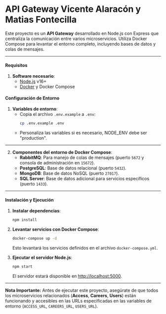 # API Gateway Vicente Alaracón y Matias Fontecilla

Este proyecto es un **API Gateway** desarrollado en Node.js con Express que centraliza la comunicación entre varios microservicios. Utiliza Docker Compose para levantar el entorno completo, incluyendo bases de datos y colas de mensajes.

---

#### Requisitos

1. **Software necesario**:
   - [Node.js](https://nodejs.org/) v16+
   - [Docker](https://www.docker.com/) y Docker Compose

#### Configuración de Entorno

1. **Variables de entorno**:
   - Copia el archivo `.env.example` a `.env`:
     ```bash
     cp .env.example .env
     ```
   - Personaliza las variables si es necesario, NODE_ENV debe ser "production".

---

2. **Componentes del entorno de Docker Compose**:
   - **RabbitMQ**: Para manejo de colas de mensajes (puerto `5672` y consola de administración en `15672`).
   - **PostgreSQL**: Base de datos relacional (puerto `5432`).
   - **MongoDB**: Base de datos NoSQL (puerto `27017`).
   - **SQL Server**: Base de datos adicional para servicios específicos (puerto `1433`).

---

#### Instalación y Ejecución

1. **Instalar dependencias**:
   ```bash
   npm install
   ```

2. **Levantar servicios con Docker Compose**:
   ```bash
   docker-compose up -d
   ```

   Esto levantará los servicios definidos en el archivo `docker-compose.yml`.

3. **Ejecutar el servidor Node.js**:
   ```bash
   npm start
   ```

   El servidor estará disponible en [http://localhost:5000](http://localhost:5000).

---

**Nota Importante:**
Antes de ejecutar este proyecto, asegúrate de que todos los microservicios relacionados (**Access**, **Careers**, **Users**) están funcionando y accesibles en las URLs especificadas en las variables de entorno (`ACCESS_URL`, `CAREERS_URL`, `USERS_URL`). 